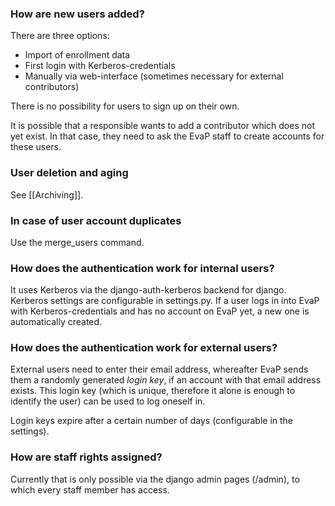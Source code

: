 ### How are new users added?

There are three options:
* Import of enrollment data
* First login with Kerberos-credentials
* Manually via web-interface (sometimes necessary for external contributors)

There is no possibility for users to sign up on their own.

It is possible that a responsible wants to add a contributor which does not yet exist. In that case, they need to ask the EvaP staff to create accounts for these users.

### User deletion and aging

See [[Archiving]].


### In case of user account duplicates

Use the merge_users command.


### How does the authentication work for internal users?

It uses Kerberos via the django-auth-kerberos backend for django. Kerberos settings are configurable in settings.py. If a user logs in into EvaP with Kerberos-credentials and has no account on EvaP yet, a new one is automatically created.


### How does the authentication work for external users?

External users need to enter their email address, whereafter EvaP sends them a randomly generated _login key_, if an account with that email address exists. This login key (which is unique, therefore it alone is enough to identify the user) can be used to log oneself in.

Login keys expire after a certain number of days (configurable in the settings).


### How are staff rights assigned?

Currently that is only possible via the django admin pages (/admin), to which every staff member has access.